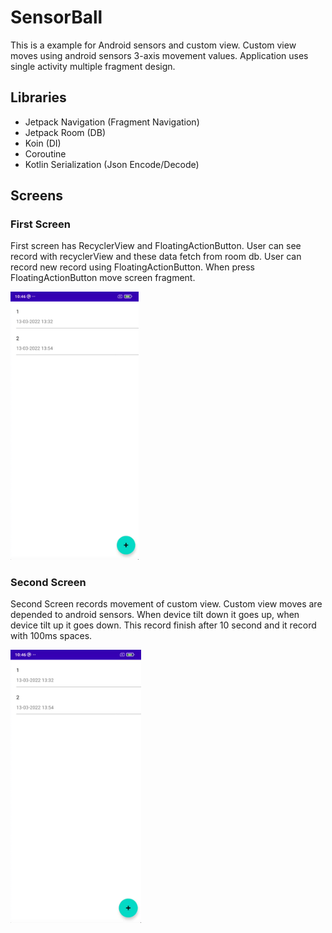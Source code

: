 # SensorBall

This is a example for Android sensors and custom view. Custom view moves using android sensors 3-axis movement values. Application uses single activity multiple fragment design.

## Libraries

- Jetpack Navigation (Fragment Navigation)
- Jetpack Room (DB)
- Koin (DI)
- Coroutine
- Kotlin Serialization (Json Encode/Decode)

## Screens

### First Screen

First screen has RecyclerView and FloatingActionButton. User can see record with recyclerView and these data fetch from room db. User can record  new record using FloatingActionButton. When press FloatingActionButton move screen fragment.

<img title="" src="screens/2022-03-14-10-46-34-image.png" alt="" width="205">

### Second Screen

Second Screen records movement of custom view. Custom view moves are depended to android sensors. When device tilt down it goes up, when device tilt up it goes down. This record finish after 10 second and it record with 100ms spaces.

<img title="" src="screens/2022-03-14-10-46-34-image.png" alt="" width="209">
